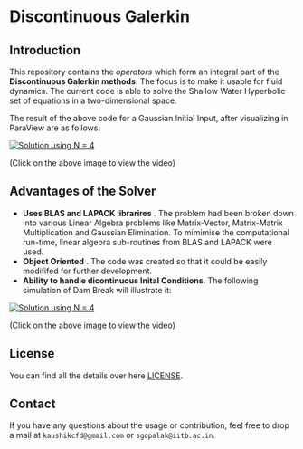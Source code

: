 # Discontinuous Galerkin

## Introduction
 This repository contains the _operators_ which form an integral part of the **Discontinuous Galerkin methods**. The focus is to make it usable for fluid dynamics. The current code is able to solve the Shallow Water Hyperbolic set of equations in a two-dimensional space.

 The result of the above code for a Gaussian Initial Input, after visualizing in ParaView are as follows:


[![Solution using N = 4](http://img.youtube.com/vi/TnMSwGVz8CQ/0.jpg)](http://www.youtube.com/watch?v=TnMSwGVz8CQ)

(Click on the above image to view the video)

## Advantages of the Solver
* **Uses BLAS and LAPACK librarires** . The problem had been broken down into various Linear Algebra problems like Matrix-Vector, Matrix-Matrix Multiplication and Gaussian Elimination. To mimimise the computational run-time, linear algebra sub-routines from BLAS and LAPACK were used.
* **Object Oriented** . The code was created so that it could be easily modififed for further development.
* **Ability to handle dicontinuous Inital Conditions**. The following simulation of Dam Break will illustrate it:

[![Solution using N = 4](http://img.youtube.com/vi/IZzkMfUm9OE/0.jpg)](http://www.youtube.com/watch?v=IZzkMfUm9OE)

(Click on the above image to view the video)

## License

You can find all the details over here [LICENSE](https://github.com/kaushikcfd/Discontinuous-Galerkin/blob/master/LICENSE.md).

## Contact

If you have any questions about the usage or contribution, feel free to drop a mail at `kaushikcfd@gmail.com` or `sgopalak@iitb.ac.in`.
